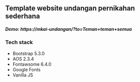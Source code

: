 ## Template website undangan pernikahan sederhana

##### Demo: https://mkai-undangan/?to=Teman+teman+semua

### Tech stack
- Bootstrap 5.3.0
- AOS 2.3.4
- Fontawsome 6.4.0
- Google Fonts
- Vanilla JS
